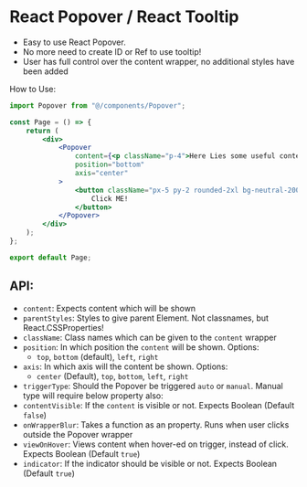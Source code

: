 # React Popover / React Tooltip

-   Easy to use React Popover.
-   No more need to create ID or Ref to use tooltip!
-   User has full control over the content wrapper, no additional styles have been added

How to Use:

```jsx
import Popover from "@/components/Popover";

const Page = () => {
    return (
        <div>
            <Popover
                content={<p className="p-4">Here Lies some useful content</p>}
                position="bottom"
                axis="center"
            >
                <button className="px-5 py-2 rounded-2xl bg-neutral-200 cursor-pointer">
                    Click ME!
                </button>
            </Popover>
        </div>
    );
};

export default Page;
```

## API:

-   `content`: Expects content which will be shown
-   `parentStyles`: Styles to give parent Element. Not classnames, but React.CSSProperties!
-   `className`: Class names which can be given to the `content` wrapper
-   `position`: In which position the `content` will be shown. Options:
    -   `top`, `bottom` (default), `left`, `right`
-   `axis`: In which axis will the content be shown. Options:
    -   `center` (Default), `top`, `bottom`, `left`, `right`
-   `triggerType`: Should the Popover be triggered `auto` or `manual`. Manual type will require below property also:
-   `contentVisible`: If the `content` is visible or not. Expects Boolean (Default `false`)
-   `onWrapperBlur`: Takes a function as an property. Runs when user clicks outside the Popover wrapper
-   `viewOnHover`: Views content when hover-ed on trigger, instead of click. Expects Boolean (Default `true`)
-   `indicator`: If the indicator should be visible or not. Expects Boolean (Default `true`)
